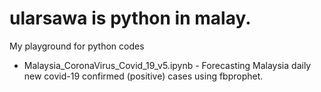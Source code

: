 # ularsawa is python in malay. 
My playground for python codes

* Malaysia_CoronaVirus_Covid_19_v5.ipynb - Forecasting Malaysia daily new covid-19 confirmed (positive) cases using fbprophet.
